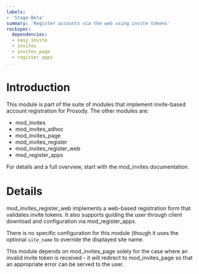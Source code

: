 ```yaml
---
labels:
- 'Stage-Beta'
summary: 'Register accounts via the web using invite tokens'
rockspec:
  dependencies:
  - easy_invite
  - invites
  - invites_page
  - register_apps
...
```


Introduction
============

This module is part of the suite of modules that implement invite-based
account registration for Prosody. The other modules are:

- mod_invites
- mod_invites_adhoc
- mod_invites_page
- mod_invites_register
- mod_invites_register_web
- mod_register_apps

For details and a full overview, start with the mod_invites documentation.

Details
=======

mod_invites_register_web implements a web-based registration form that
validates invite tokens. It also supports guiding the user through client
download and configuration via mod_register_apps.

There is no specific configuration for this module (though it uses the
optional `site_name` to override the displayed site name.

This module depends on mod_invites_page solely for the case where an invalid
invite token is received - it will redirect to mod_invites_page so that an
appropriate error can be served to the user.
